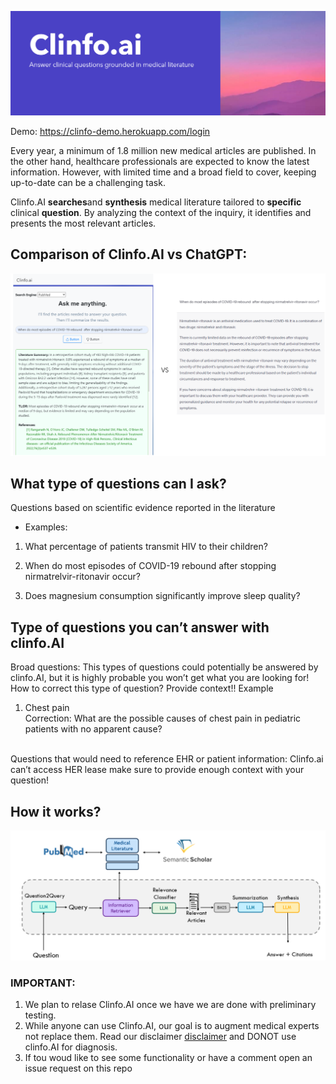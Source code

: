  ![logo](images/clinfo_ai.png)


Demo: https://clinfo-demo.herokuapp.com/login

Every year, a minimum of 1.8 million new medical articles are published. In the other hand, healthcare professionals are expected to know the latest information. However, with limited time and a broad field to cover, keeping up-to-date can be a challenging task.



Clinfo.AI **searches**and **synthesis** medical literature tailored to  **specific** clinical **question**. By analyzing the context of the inquiry, it identifies and presents the most relevant articles. 

## Comparison of Clinfo.AI vs ChatGPT:
![comparison](images/comparison.png)


## What type of questions can I ask? 
Questions based on scientific evidence reported in the literature

* Examples:

1. What percentage of patients transmit HIV to their children?

2. When do most episodes of COVID-19 rebound after stopping nirmatrelvir-ritonavir occur?

3. Does magnesium consumption significantly improve sleep quality?


## Type of questions you can’t answer with clinfo.AI
Broad questions: This types of questions could potentially be answered by clinfo.AI, but it is highly probable you won’t get what you are looking for! How to correct this type of question? Provide context!!
Example
1. Chest pain   
Correction: What are the possible causes of chest pain in pediatric patients with no apparent cause? 

<br> 
Questions that would need to reference EHR or patient information: Clinfo.ai can’t access HER lease make sure to provide enough context with your question! 




## How it works?

![diagram](images/diagram.png)



### IMPORTANT:

1. We plan to relase Clinfo.AI once we have we are done with preliminary testing. 
2. While anyone can use Clinfo.AI, our goal is to augment medical experts not replace them. Read our disclaimer [disclaimer](https://clinfo-demo.herokuapp.com/termsandconditions) and DONOT use clinfo.AI for diagnosis. 
3. If tou woud like to see some functionality or have a comment open an issue request on this repo 








